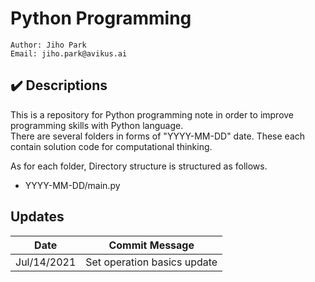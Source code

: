 # Python Programming
````
Author: Jiho Park
Email: jiho.park@avikus.ai
````

## ✔️ Descriptions
This is a repository for Python programming note in order to improve programming skills with Python language.  
There are several folders in forms of "YYYY-MM-DD" date. These each contain solution code for computational thinking.  
  
As for each folder, Directory structure is structured as follows.    
- YYYY-MM-DD/main.py

## Updates
| Date | Commit Message |
|:----:|:----:|
| Jul/14/2021 | Set operation basics update |